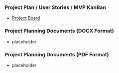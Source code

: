 ### Project Plan / User Stories / MVP KanBan
* [Project Board](https://github.com/users/HasaanToor/projects/2/)

### Project Planning Documents (DOCX Format)
* placeholder

### Project Planning Documents (PDF Format)
* placeholder
